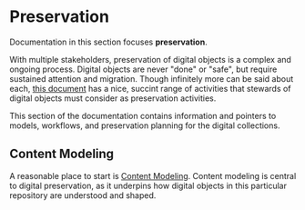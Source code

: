 # Preservation

Documentation in this section focuses **preservation**.

With multiple stakeholders, preservation of digital objects is a complex and ongoing process.  Digital objects are never "done" or "safe", but require sustained attention and migration.  Though infinitely more can be said about each, [this document](https://web-beta.archive.org/web/20161218195039/http://www.dpworkshop.org/dpm-eng/terminology/strategies.html) has a nice, succint range of activities that stewards of digital objects must consider as preservation activities.

This section of the documentation contains information and pointers to models, workflows, and preservation planning for the digital collections.

## Content Modeling

A reasonable place to start is [Content Modeling](content_models).  Content modeling is central to digital preservation, as it underpins how digital objects in this particular repository are understood and shaped.
